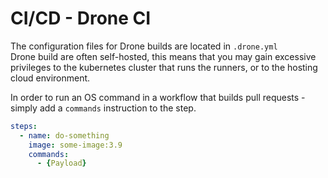 # CI/CD - Drone CI

The configuration files for Drone builds are located in `.drone.yml`\
Drone build are often self-hosted, this means that you may gain excessive privileges to the kubernetes cluster that runs the runners, or to the hosting cloud environment.

In order to run an OS command in a workflow that builds pull requests - simply add a `commands` instruction to the step.

```yaml
steps:
  - name: do-something
    image: some-image:3.9
    commands:
      - {Payload}
```
